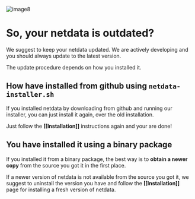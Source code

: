 ![image8](https://cloud.githubusercontent.com/assets/2662304/14253735/536f4580-fa95-11e5-9f7b-99112b31a5d7.gif)

# So, your netdata is outdated?

We suggest to keep your netdata updated. We are actively developing and you should always update to the latest version.

The update procedure depends on how you installed it.

## How have installed from github using `netdata-installer.sh`

If you installed netdata by downloading from github and running our installer, you can just install it again, over the old installation.

Just follow the **[[Installation]]** instructions again and your are done!

## You have installed it using a binary package

If you installed it from a binary package, the best way is to **obtain a newer copy** from the source you got it in the first place.

If a newer version of netdata is not available from the source you got it, we suggest to uninstall the version you have and follow the **[[Installation]]** page for installing a fresh version of netdata.
